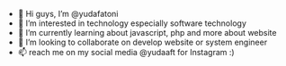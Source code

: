 - 👋 Hi guys, I’m @yudafatoni 
- 👀 I’m interested in technology especially software technology
- 🌱 I’m currently learning about javascript, php and more about website
- 💞️ I’m looking to collaborate on develop website or system engineer
- 📫 reach me on my social media @yudaaft for Instagram :)

<!---
yudafatoni/yudafatoni is a ✨ special ✨ repository because its `README.md` (this file) appears on your GitHub profile.
You can click the Preview link to take a look at your changes.
--->
